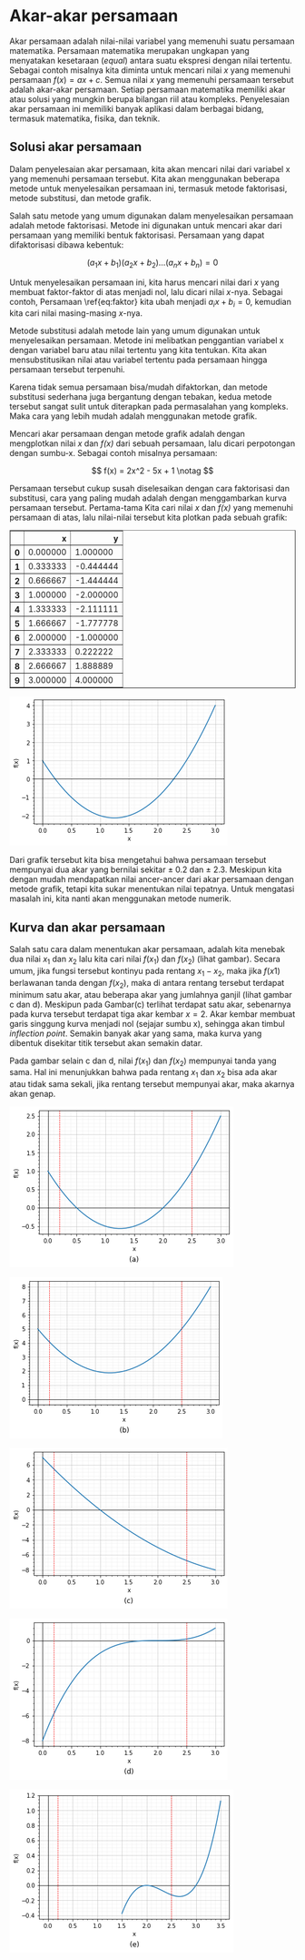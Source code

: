 # Akar-akar persamaan

Akar persamaan adalah nilai-nilai variabel yang memenuhi suatu persamaan matematika. Persamaan matematika merupakan ungkapan yang menyatakan kesetaraan (*equal*) antara suatu ekspresi dengan nilai tertentu. Sebagai contoh misalnya kita diminta untuk mencari nilai *x* yang memenuhi persamaan $f(x) = ax + c$. Semua nilai *x* yang memenuhi persamaan tersebut adalah akar-akar persamaan.  Setiap persamaan matematika memiliki akar atau solusi yang mungkin berupa bilangan riil atau kompleks. Penyelesaian akar persamaan ini memiliki banyak aplikasi dalam berbagai bidang, termasuk matematika, fisika, dan teknik.

## Solusi akar persamaan
Dalam penyelesaian akar persamaan, kita akan mencari nilai dari variabel x yang memenuhi persamaan tersebut. Kita akan menggunakan beberapa metode untuk menyelesaikan persamaan ini, termasuk metode faktorisasi, metode substitusi, dan metode grafik.

Salah satu metode yang umum digunakan dalam menyelesaikan persamaan adalah metode faktorisasi. Metode ini digunakan untuk mencari akar dari persamaan yang memiliki bentuk faktorisasi. Persamaan yang dapat difaktorisasi dibawa kebentuk:

$$ (a_1x + b_1)(a_2x + b_2) \dots (a_nx + b_n) = 0 \label{eq:faktor}$$ 

Untuk menyelesaikan persamaan ini, kita harus mencari nilai dari *x* yang membuat faktor-faktor di atas menjadi nol, lalu dicari nilai $x$-nya. Sebagai contoh, Persamaan \ref{eq:faktor} kita ubah menjadi $a_ix + b_i = 0$, kemudian kita cari nilai masing-masing *x*-nya.

Metode substitusi adalah metode lain yang umum digunakan untuk menyelesaikan persamaan. Metode ini melibatkan penggantian variabel x dengan variabel baru atau nilai tertentu yang kita tentukan. Kita akan mensubstitusikan nilai atau variabel tertentu pada persamaan hingga persamaan tersebut terpenuhi.

Karena tidak semua persamaan bisa/mudah difaktorkan, dan metode substitusi sederhana juga bergantung dengan tebakan, kedua metode tersebut sangat sulit untuk diterapkan pada permasalahan yang kompleks. Maka cara yang lebih mudah adalah menggunakan metode grafik.

Mencari akar persamaan dengan metode grafik adalah dengan mengplotkan nilai *x* dan *f(x)* dari sebuah persamaan, lalu dicari perpotongan dengan sumbu-x. Sebagai contoh misalnya persamaan:

$$ f(x) = 2x^2 - 5x + 1 \notag $$

Persamaan tersebut cukup susah diselesaikan dengan cara faktorisasi dan substitusi, cara yang paling mudah adalah dengan menggambarkan kurva persamaan tersebut. Pertama-tama Kita cari nilai *x* dan *f(x)* yang memenuhi persamaan di atas, lalu nilai-nilai tersebut kita plotkan pada sebuah grafik:





<div>
<style scoped>
    .dataframe tbody tr th:only-of-type {
        vertical-align: middle;
    }

    .dataframe tbody tr th {
        vertical-align: top;
    }

    .dataframe thead th {
        text-align: right;
    }
</style>
<table border="1" class="dataframe">
  <thead>
    <tr style="text-align: right;">
      <th></th>
      <th>x</th>
      <th>y</th>
    </tr>
  </thead>
  <tbody>
    <tr>
      <th>0</th>
      <td>0.000000</td>
      <td>1.000000</td>
    </tr>
    <tr>
      <th>1</th>
      <td>0.333333</td>
      <td>-0.444444</td>
    </tr>
    <tr>
      <th>2</th>
      <td>0.666667</td>
      <td>-1.444444</td>
    </tr>
    <tr>
      <th>3</th>
      <td>1.000000</td>
      <td>-2.000000</td>
    </tr>
    <tr>
      <th>4</th>
      <td>1.333333</td>
      <td>-2.111111</td>
    </tr>
    <tr>
      <th>5</th>
      <td>1.666667</td>
      <td>-1.777778</td>
    </tr>
    <tr>
      <th>6</th>
      <td>2.000000</td>
      <td>-1.000000</td>
    </tr>
    <tr>
      <th>7</th>
      <td>2.333333</td>
      <td>0.222222</td>
    </tr>
    <tr>
      <th>8</th>
      <td>2.666667</td>
      <td>1.888889</td>
    </tr>
    <tr>
      <th>9</th>
      <td>3.000000</td>
      <td>4.000000</td>
    </tr>
  </tbody>
</table>
</div>




![png](03-01-akar-persamaan-pendahuluan-txt_files/03-01-akar-persamaan-pendahuluan-txt_1_1.png)


Dari grafik tersebut kita bisa mengetahui bahwa persamaan tersebut mempunyai dua akar yang bernilai sekitar $\pm$ 0.2 dan $\pm$ 2.3. Meskipun kita dengan mudah mendapatkan nilai ancer-ancer dari akar persamaan dengan metode grafik, tetapi kita sukar menentukan nilai tepatnya. Untuk mengatasi masalah ini, kita nanti akan menggunakan metode numerik.



## Kurva dan akar persamaan

Salah satu cara dalam menentukan akar persamaan, adalah kita menebak dua nilai $x_1$ dan $x_2$ lalu kita cari nilai $f(x_1)$ dan $f(x_2)$ (lihat gambar). Secara umum, jika fungsi tersebut kontinyu pada rentang $x_1 - x_2$, maka jika $f(x1)$ berlawanan tanda dengan $f(x_2)$, maka di antara rentang tersebut terdapat minimum satu akar, atau beberapa akar yang jumlahnya ganjil (lihat gambar c dan d). Meskipun pada Gambar(c) terlihat terdapat satu akar, sebenarnya pada kurva tersebut terdapat tiga akar kembar $x = 2$. Akar kembar membuat garis singgung kurva menjadi nol (sejajar sumbu x), sehingga akan timbul *inflection point*. Semakin banyak akar yang sama, maka kurva yang dibentuk disekitar titik tersebut akan semakin datar.

Pada gambar selain c dan d, nilai $f(x_1)$ dan $f(x_2)$ mempunyai tanda yang sama. Hal ini menunjukkan bahwa pada rentang $x_1$ dan $x_2$ bisa ada akar atau tidak sama sekali, jika rentang tersebut mempunyai akar, maka akarnya akan genap.


![png](03-01-akar-persamaan-pendahuluan-txt_files/03-01-akar-persamaan-pendahuluan-txt_4_0.png)



![png](03-01-akar-persamaan-pendahuluan-txt_files/03-01-akar-persamaan-pendahuluan-txt_4_1.png)



![png](03-01-akar-persamaan-pendahuluan-txt_files/03-01-akar-persamaan-pendahuluan-txt_4_2.png)



![png](03-01-akar-persamaan-pendahuluan-txt_files/03-01-akar-persamaan-pendahuluan-txt_4_3.png)



![png](03-01-akar-persamaan-pendahuluan-txt_files/03-01-akar-persamaan-pendahuluan-txt_4_4.png)


<!-- Sebagai contoh

Metode iterasi juga merupakan metode yang sering digunakan dalam menyelesaikan persamaan. Metode ini melibatkan pengulangan proses untuk mencari akar persamaan. Metode iterasi terutama digunakan untuk menyelesaikan persamaan yang tidak dapat diselesaikan dengan cara yang sederhana. Dalam metode ini, kita akan memulai dengan nilai awal x, kemudian mengulangi proses untuk mencari nilai x yang lebih dekat dengan nilai sebenarnya. Proses ini dilakukan sampai nilai x yang diperoleh sudah cukup mendekati nilai sebenarnya.

Selain metode-metode di atas, terdapat juga metode numerik lainnya yang dapat digunakan untuk menyelesaikan persamaan. Beberapa contoh metode numerik tersebut adalah metode eliminasi Gauss, metode eliminasi Gauss-Jordan, dan metode interpolasi. Metode numerik ini lebih kompleks dan sering digunakan dalam perhitungan yang membutuhkan presisi yang tinggi.

Dalam kesimpulannya, penyelesaian akar persamaan adalah proses untuk menemukan nilai variabel yang memenuhi persamaan matematika. Ada banyak metode yang dapat digunakan untuk menyelesaikan persamaan, termasuk metode faktorisasi, metode substitusi, dan metode iterasi. Dalam menyelesaikan persamaan, kita harus mempertimbangkan faktor-fakt-faktor seperti bentuk persamaan, jenis persamaan, dan kemungkinan solusi yang mungkin. Metode yang digunakan tergantung pada situasi dan kondisi yang sedang dihadapi. Metode numerik yang lebih kompleks sering digunakan dalam perhitungan yang membutuhkan presisi yang tinggi, sementara metode sederhana seperti faktorisasi dan substitusi dapat digunakan dalam kasus yang lebih mudah.

Dalam menyelesaikan persamaan, penting untuk memahami konsep akar dan solusi, serta cara menghitung akar persamaan. Akar persamaan sering digunakan dalam berbagai bidang, termasuk matematika, fisika, dan teknik. Oleh karena itu, pemahaman yang kuat tentang konsep ini sangat penting bagi siapa saja yang ingin belajar atau mengaplikasikan matematika.

Secara umum, untuk menyelesaikan persamaan, kita perlu mengenal beberapa jenis persamaan seperti persamaan linier, persamaan kuadrat, persamaan eksponensial, persamaan logaritmik, persamaan trigonometri, dan persamaan diferensial. Masing-masing jenis persamaan memerlukan metode yang berbeda untuk menyelesaikan.

Persamaan linier, misalnya, memiliki bentuk ax + b = 0, di mana a dan b adalah konstanta. Persamaan ini dapat diselesaikan dengan mudah menggunakan metode substitusi atau metode faktorisasi.

Persamaan kuadrat memiliki bentuk ax^2 + bx + c = 0, di mana a, b, dan c adalah konstanta. Persamaan ini dapat diselesaikan menggunakan rumus kuadrat atau dengan menggunakan metode faktorisasi.

Persamaan eksponensial memiliki bentuk a^x = b, di mana a dan b adalah konstanta. Persamaan ini dapat diselesaikan dengan mengambil logaritma alami dari kedua sisi persamaan, dan kemudian menyelesaikan persamaan untuk x.

Persamaan logaritmik memiliki bentuk log_a(x) = b, di mana a dan b adalah konstanta. Persamaan ini dapat diselesaikan dengan mengubah bentuk persamaan menjadi bentuk eksponensial, dan kemudian menyelesaikan persamaan untuk x.

Persamaan trigonometri memiliki bentuk sin(x) = a, cos(x) = a, atau tan(x) = a, di mana a adalah konstanta. Persamaan ini dapat diselesaikan dengan menggunakan rumus trigonometri atau dengan menggunakan metode substitusi.

Persamaan diferensial adalah persamaan yang melibatkan turunan suatu fungsi. Persamaan ini dapat diselesaikan menggunakan berbagai teknik, termasuk metode pemisahan variabel, metode reduksi orde, dan metode operator diferensial.

Dalam menyelesaikan persamaan, ada beberapa hal yang perlu diperhatikan, seperti memperhatikan syarat dan batasan dalam persamaan, menghilangkan variabel yang sama pada kedua sisi persamaan, serta memeriksa kembali jawaban yang diperoleh. Selain itu, dalam beberapa kasus, persamaan dapat memiliki lebih dari satu akar, sehingga semua solusi perlu dipertimbangkan.

Setelah menyelesaikan persamaan, langkah selanjutnya adalah mencari akar persamaan. Akar persamaan adalah nilai-nilai yang dapat digunakan untuk menggantikan variabel dalam persamaan sehingga persamaan menjadi benar. Dalam persamaan kuadrat ax^2 + bx + c = 0, akar persamaan dapat dihitung menggunakan rumus kuadrat x = (-b ± √(b^2-4ac)) / 2a. Persamaan linier ax + b = 0 memiliki satu akar yang dapat dihitung dengan rumus x = -b/a.

Dalam persamaan yang lebih kompleks, seperti persamaan trigonometri dan persamaan diferensial, akar persamaan dapat ditemukan dengan menggunakan metode analitis atau metode numerik. Metode analitis melibatkan penyelesaian persamaan secara matematis, sedangkan metode numerik melibatkan penggunaan algoritma dan perhitungan komputer untuk mencari akar persamaan.

Dalam beberapa kasus, akar persamaan dapat memiliki nilai riil atau nilai kompleks. Nilai riil berarti bahwa akar persamaan dapat ditemukan di bilangan riil, sedangkan nilai kompleks berarti bahwa akar persamaan berada di bilangan kompleks. Bilangan kompleks adalah bilangan yang terdiri dari bagian real dan bagian imajiner, dan ditulis dalam bentuk a + bi, di mana a dan b adalah bilangan real dan i adalah satuan imajiner, yaitu akar kuadrat dari -1.

Dalam beberapa situasi, akar persamaan dapat digunakan untuk memodelkan dan memprediksi fenomena di dunia nyata. Misalnya, dalam fisika, persamaan gerak dapat digunakan untuk memprediksi gerakan benda, sedangkan dalam ekonomi, persamaan matematika dapat digunakan untuk memprediksi tren pasar. Oleh karena itu, pemahaman yang kuat tentang konsep akar persamaan sangat penting dalam berbagai bidang ilmu pengetahuan dan teknologi.

Dalam kesimpulan, akar persamaan adalah nilai-nilai yang dapat digunakan untuk menggantikan variabel dalam persamaan sehingga persamaan menjadi benar. Untuk menyelesaikan persamaan dan mencari akar persamaan, dibutuhkan pemahaman yang kuat tentang berbagai jenis persamaan dan metode yang digunakan untuk menyelesaikannya. Akar persamaan dapat memiliki nilai riil atau kompleks dan dapat digunakan untuk memprediksi dan memodelkan fenomena di dunia nyata.


 -->
